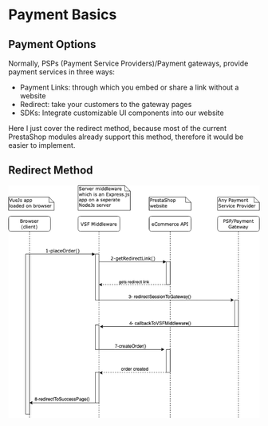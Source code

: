 # Payment Basics

## Payment Options
Normally, PSPs (Payment Service Providers)/Payment gateways, provide payment services in three ways: 
- Payment Links: through which you embed or share a link without a website
- Redirect: take your customers to the gateway pages
- SDKs: Integrate customizable UI components into our website

Here I just cover the redirect method, because most of the current PrestaShop modules already support this method, therefore it would be easier to implement. 

## Redirect Method
![An image](./../img/vsf-redirect-payment.png)
